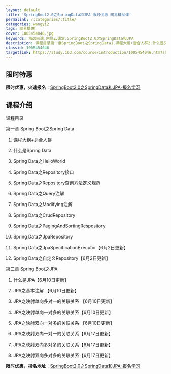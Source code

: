 ```yaml
---
layout: default
title: 'SpringBoot2.0之SpringData和JPA-限时优惠-网易精品课'
permalink: /:categories/:title/
categories: wangyi2
tags: 网易提供
cover: 1005454046.jpg
keywords: 精选网课,网易云课堂,SpringBoot2.0之SpringData和JPA
description: 课程目录第一章SpringBoot之SpringData1.课程大纲+适合人群2.什么是SpringData3.Spri
classid: 1005454046
targetlink: https://study.163.com/course/introduction/1005454046.htm?share=1&shareId=1025206652&utm_campaign=share&utm_medium=iphoneShare&utm_source=&utm_u=1025206652
---
```


## 限时特惠

**限时优惠，火速报名**：[SpringBoot2.0之SpringData和JPA-报名学习](https://study.163.com/course/introduction/1005454046.htm?share=1&shareId=1025206652&utm_campaign=share&utm_medium=iphoneShare&utm_source=&utm_u=1025206652)

## 课程介绍

课程目录

第一章 Spring Boot之Spring Data

1. 课程大纲+适合人群

2. 什么是Spring Data

3. Spring Data之HelloWorld

4. Spring Data之Repository接口

5. Spring Data之Repository查询方法定义规范

6. Spring Data之Query注解

7. Spring Data之Modifying注解

8. Spring Data之CrudRepository

9. Spring Data之PagingAndSortingRespository

10. Spring Data之JpaRepository

11. Spring Data之JpaSpecificationExecutor【6月2日更新】

12. Spring Data之自定义Repository【6月2日更新】



第二章 Spring Boot之JPA

1. 什么是JPA【6月10日更新】

2. JPA之基本注解 【6月10日更新】

3. JPA之映射单向多对一的关联关系 【6月10日更新】

4. JPA之映射单向一对多的关联关系【6月10日更新】

5. JPA之映射双向一对多的关联关系 【6月10日更新】

6. JPA之映射双向一对一的关联关系【6月17日更新】

7. JPA之映射双向多对多的关联关系【6月17日更新】

8. JPA之映射双向多对多的关联关系【6月17日更新】

**限时优惠，报名地址**：[SpringBoot2.0之SpringData和JPA-报名学习](https://study.163.com/course/introduction/1005454046.htm?share=1&shareId=1025206652&utm_campaign=share&utm_medium=iphoneShare&utm_source=&utm_u=1025206652)

